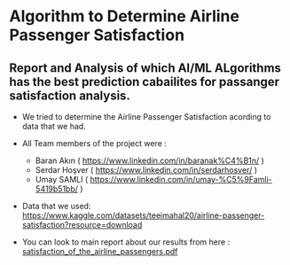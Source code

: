 # Algorithm to Determine Airline Passenger Satisfaction
## Report and Analysis of which AI/ML ALgorithms has the best prediction cabailites for passanger satisfaction analysis. 
- We tried to determine the Airline Passenger Satisfaction acording to data that we had. 

- All Team members of the project were :
  - Baran Akın ( https://www.linkedin.com/in/baranak%C4%B1n/ )
  - Serdar Hoşver ( https://www.linkedin.com/in/serdarhosver/ )
  - Umay SAMLI ( https://www.linkedin.com/in/umay-%C5%9Famli-5419b51bb/ )

- Data that we used: https://www.kaggle.com/datasets/teejmahal20/airline-passenger-satisfaction?resource=download 

- You can look to main report about our results from here : [satisfaction_of_the_airline_passengers.pdf](https://github.com/samliumay/Algorithm-to-determine-Airline-Passenger-Satisfaction/files/9091723/satisfaction_of_the_airline_passengers.pdf)
